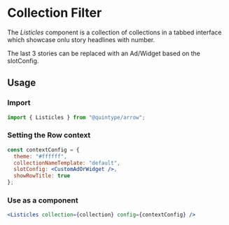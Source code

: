 # Collection Filter

The _Listicles_ component is a collection of collections in a tabbed interface which showcase onlu story headlines with number.

The last 3 stories can be replaced with an Ad/Widget based on the slotConfig.

## Usage

### Import

```jsx
import { Listicles } from "@quintype/arrow";
```

### Setting the Row context

```jsx
const contextConfig = {
  theme: "#ffffff",
  collectionNameTemplate: "default",
  slotConfig: <CustomAdOrWidget />,
  showRowTitle: true
};
```

### Use as a component

```jsx
<Listicles collection={collection} config={contextConfig} />
```

<!-- PROPS -->
